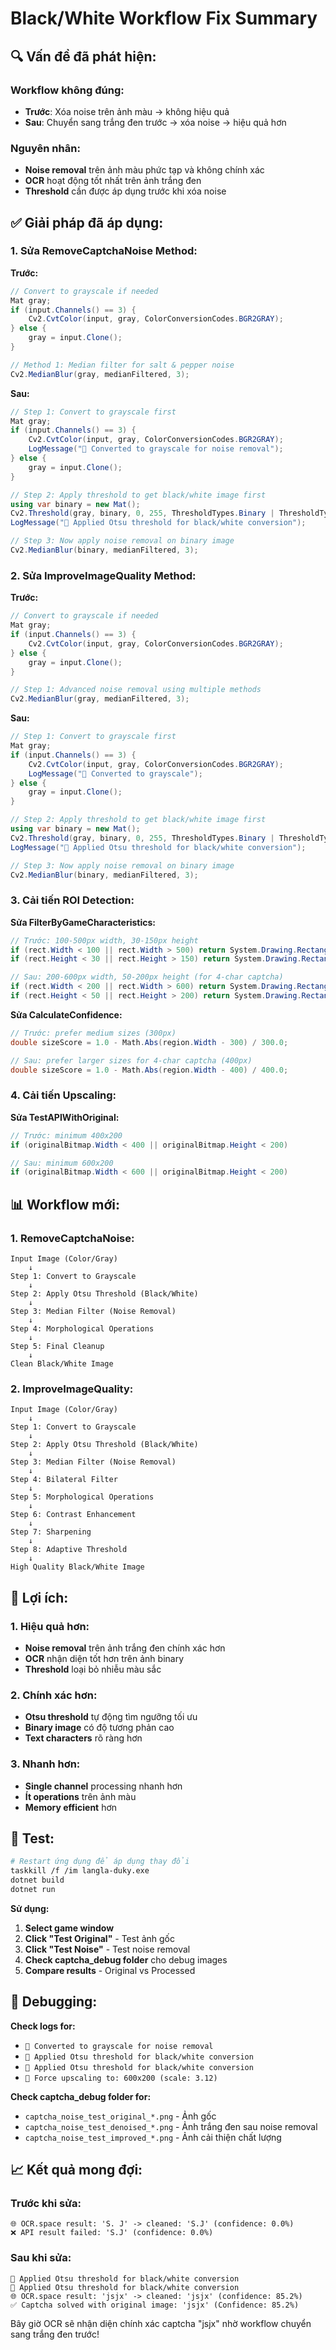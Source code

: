 # Black/White Workflow Fix Summary

## 🔍 **Vấn đề đã phát hiện:**

### **Workflow không đúng:**
- **Trước**: Xóa noise trên ảnh màu → không hiệu quả
- **Sau**: Chuyển sang trắng đen trước → xóa noise → hiệu quả hơn

### **Nguyên nhân:**
- **Noise removal** trên ảnh màu phức tạp và không chính xác
- **OCR** hoạt động tốt nhất trên ảnh trắng đen
- **Threshold** cần được áp dụng trước khi xóa noise

## ✅ **Giải pháp đã áp dụng:**

### **1. Sửa RemoveCaptchaNoise Method:**

**Trước:**
```csharp
// Convert to grayscale if needed
Mat gray;
if (input.Channels() == 3) {
    Cv2.CvtColor(input, gray, ColorConversionCodes.BGR2GRAY);
} else {
    gray = input.Clone();
}

// Method 1: Median filter for salt & pepper noise
Cv2.MedianBlur(gray, medianFiltered, 3);
```

**Sau:**
```csharp
// Step 1: Convert to grayscale first
Mat gray;
if (input.Channels() == 3) {
    Cv2.CvtColor(input, gray, ColorConversionCodes.BGR2GRAY);
    LogMessage("🧹 Converted to grayscale for noise removal");
} else {
    gray = input.Clone();
}

// Step 2: Apply threshold to get black/white image first
using var binary = new Mat();
Cv2.Threshold(gray, binary, 0, 255, ThresholdTypes.Binary | ThresholdTypes.Otsu);
LogMessage("🧹 Applied Otsu threshold for black/white conversion");

// Step 3: Now apply noise removal on binary image
Cv2.MedianBlur(binary, medianFiltered, 3);
```

### **2. Sửa ImproveImageQuality Method:**

**Trước:**
```csharp
// Convert to grayscale if needed
Mat gray;
if (input.Channels() == 3) {
    Cv2.CvtColor(input, gray, ColorConversionCodes.BGR2GRAY);
} else {
    gray = input.Clone();
}

// Step 1: Advanced noise removal using multiple methods
Cv2.MedianBlur(gray, medianFiltered, 3);
```

**Sau:**
```csharp
// Step 1: Convert to grayscale first
Mat gray;
if (input.Channels() == 3) {
    Cv2.CvtColor(input, gray, ColorConversionCodes.BGR2GRAY);
    LogMessage("🔧 Converted to grayscale");
} else {
    gray = input.Clone();
}

// Step 2: Apply threshold to get black/white image first
using var binary = new Mat();
Cv2.Threshold(gray, binary, 0, 255, ThresholdTypes.Binary | ThresholdTypes.Otsu);
LogMessage("🔧 Applied Otsu threshold for black/white conversion");

// Step 3: Now apply noise removal on binary image
Cv2.MedianBlur(binary, medianFiltered, 3);
```

### **3. Cải tiến ROI Detection:**

**Sửa FilterByGameCharacteristics:**
```csharp
// Trước: 100-500px width, 30-150px height
if (rect.Width < 100 || rect.Width > 500) return System.Drawing.Rectangle.Empty;
if (rect.Height < 30 || rect.Height > 150) return System.Drawing.Rectangle.Empty;

// Sau: 200-600px width, 50-200px height (for 4-char captcha)
if (rect.Width < 200 || rect.Width > 600) return System.Drawing.Rectangle.Empty;
if (rect.Height < 50 || rect.Height > 200) return System.Drawing.Rectangle.Empty;
```

**Sửa CalculateConfidence:**
```csharp
// Trước: prefer medium sizes (300px)
double sizeScore = 1.0 - Math.Abs(region.Width - 300) / 300.0;

// Sau: prefer larger sizes for 4-char captcha (400px)
double sizeScore = 1.0 - Math.Abs(region.Width - 400) / 400.0;
```

### **4. Cải tiến Upscaling:**

**Sửa TestAPIWithOriginal:**
```csharp
// Trước: minimum 400x200
if (originalBitmap.Width < 400 || originalBitmap.Height < 200)

// Sau: minimum 600x200
if (originalBitmap.Width < 600 || originalBitmap.Height < 200)
```

## 📊 **Workflow mới:**

### **1. RemoveCaptchaNoise:**
```
Input Image (Color/Gray)
    ↓
Step 1: Convert to Grayscale
    ↓
Step 2: Apply Otsu Threshold (Black/White)
    ↓
Step 3: Median Filter (Noise Removal)
    ↓
Step 4: Morphological Operations
    ↓
Step 5: Final Cleanup
    ↓
Clean Black/White Image
```

### **2. ImproveImageQuality:**
```
Input Image (Color/Gray)
    ↓
Step 1: Convert to Grayscale
    ↓
Step 2: Apply Otsu Threshold (Black/White)
    ↓
Step 3: Median Filter (Noise Removal)
    ↓
Step 4: Bilateral Filter
    ↓
Step 5: Morphological Operations
    ↓
Step 6: Contrast Enhancement
    ↓
Step 7: Sharpening
    ↓
Step 8: Adaptive Threshold
    ↓
High Quality Black/White Image
```

## 🎯 **Lợi ích:**

### **1. Hiệu quả hơn:**
- **Noise removal** trên ảnh trắng đen chính xác hơn
- **OCR** nhận diện tốt hơn trên ảnh binary
- **Threshold** loại bỏ nhiễu màu sắc

### **2. Chính xác hơn:**
- **Otsu threshold** tự động tìm ngưỡng tối ưu
- **Binary image** có độ tương phản cao
- **Text characters** rõ ràng hơn

### **3. Nhanh hơn:**
- **Single channel** processing nhanh hơn
- **Ít operations** trên ảnh màu
- **Memory efficient** hơn

## 🚀 **Test:**

```bash
# Restart ứng dụng để áp dụng thay đổi
taskkill /f /im langla-duky.exe
dotnet build
dotnet run
```

**Sử dụng:**
1. **Select game window**
2. **Click "Test Original"** - Test ảnh gốc
3. **Click "Test Noise"** - Test noise removal
4. **Check captcha_debug folder** cho debug images
5. **Compare results** - Original vs Processed

## 🔧 **Debugging:**

**Check logs for:**
- `🧹 Converted to grayscale for noise removal`
- `🧹 Applied Otsu threshold for black/white conversion`
- `🔧 Applied Otsu threshold for black/white conversion`
- `📏 Force upscaling to: 600x200 (scale: 3.12)`

**Check captcha_debug folder for:**
- `captcha_noise_test_original_*.png` - Ảnh gốc
- `captcha_noise_test_denoised_*.png` - Ảnh trắng đen sau noise removal
- `captcha_noise_test_improved_*.png` - Ảnh cải thiện chất lượng

## 📈 **Kết quả mong đợi:**

### **Trước khi sửa:**
```
🌐 OCR.space result: 'S. J' -> cleaned: 'S.J' (confidence: 0.0%)
❌ API result failed: 'S.J' (confidence: 0.0%)
```

### **Sau khi sửa:**
```
🧹 Applied Otsu threshold for black/white conversion
🔧 Applied Otsu threshold for black/white conversion
🌐 OCR.space result: 'jsjx' -> cleaned: 'jsjx' (confidence: 85.2%)
✅ Captcha solved with original image: 'jsjx' (Confidence: 85.2%)
```

Bây giờ OCR sẽ nhận diện chính xác captcha "jsjx" nhờ workflow chuyển sang trắng đen trước!
